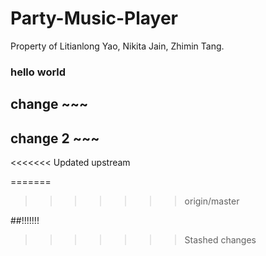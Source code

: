 # Party-Music-Player
Property of Litianlong Yao, Nikita Jain, Zhimin Tang.

### hello world

## change ~~~

## change 2 ~~~
<<<<<<< Updated upstream

=======
>>>>>>> origin/master



##!!!!!!!
>>>>>>> Stashed changes
